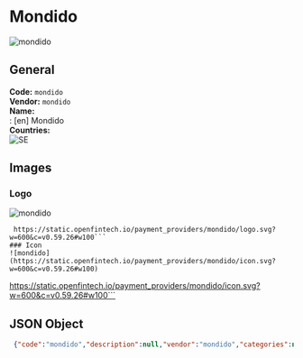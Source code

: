 # Mondido 
![mondido](https://static.openfintech.io/payment_providers/mondido/logo.svg?w=600&c=v0.59.26#w100)  
## General 
**Code:** `mondido`  
**Vendor:** `mondido`  
**Name:**  
:	[en] Mondido  
**Countries:**  
![SE](https://cdnjs.cloudflare.com/ajax/libs/flag-icon-css/3.3.0/flags/4x3/SE.svg#w24)  
 
## Images 
### Logo 
![mondido](https://static.openfintech.io/payment_providers/mondido/logo.svg?w=600&c=v0.59.26#w100)  
```
 https://static.openfintech.io/payment_providers/mondido/logo.svg?w=600&c=v0.59.26#w100```  
### Icon 
![mondido](https://static.openfintech.io/payment_providers/mondido/icon.svg?w=600&c=v0.59.26#w100)  
```
 https://static.openfintech.io/payment_providers/mondido/icon.svg?w=600&c=v0.59.26#w100```  
## JSON Object 
```json
 {"code":"mondido","description":null,"vendor":"mondido","categories":null,"countries":["SE"],"payment_method":null,"payout_method":null,"metadata":{"about_payments_code":"mondido"},"name":{"en":"Mondido"}}```  
